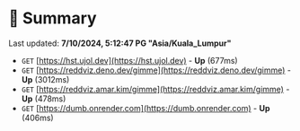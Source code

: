 # 📖 Summary
Last updated: **7/10/2024, 5:12:47 PG "Asia/Kuala_Lumpur"**

- `GET` [https://hst.ujol.dev](https://hst.ujol.dev) - **Up** (677ms)
- `GET` [https://reddviz.deno.dev/gimme](https://reddviz.deno.dev/gimme) - **Up** (3012ms)
- `GET` [https://reddviz.amar.kim/gimme](https://reddviz.amar.kim/gimme) - **Up** (478ms)
- `GET` [https://dumb.onrender.com](https://dumb.onrender.com) - **Up** (406ms)
